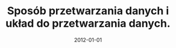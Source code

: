 ---
# Documentation: https://wowchemy.com/docs/managing-content/

title: Sposób przetwarzania danych i układ do przetwarzania danych.
subtitle: ''
summary: ''
authors:
- Agnieszka Prusiewicz
- zieba
tags: []
categories: []
date: '2012-01-01'
lastmod: 2022-10-07T05:50:26Z
featured: false
draft: false

# Featured image
# To use, add an image named `featured.jpg/png` to your page's folder.
# Focal points: Smart, Center, TopLeft, Top, TopRight, Left, Right, BottomLeft, Bottom, BottomRight.
image:
  caption: ''
  focal_point: ''
  preview_only: false

# Projects (optional).
#   Associate this post with one or more of your projects.
#   Simply enter your project's folder or file name without extension.
#   E.g. `projects = ["internal-project"]` references `content/project/deep-learning/index.md`.
#   Otherwise, set `projects = []`.
projects: []
publishDate: '2022-10-07T05:50:25.543825Z'
publication_types:
- '0'
abstract: ''
publication: ''
---